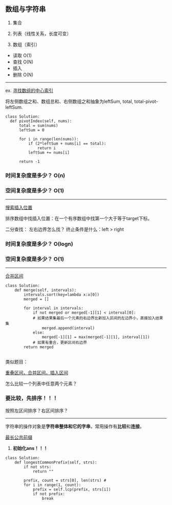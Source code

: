 ## 数组与字符串

1. 集合

2. 列表（线性关系，长度可变）

3. 数组（索引）

- 读取 O(1)
- 查找 O(N)
- 插入 
- 删除 O(N)

---

ex. [寻找数组的中心索引](https://leetcode-cn.com/problems/find-pivot-index/)

将左侧数组之和、数组总和、右侧数组之和抽象为leftSum, total, total-pivot-leftSum. 

```
class Solution:
  def pivotIndex(self, nums):
      total = sum(nums)
      leftSum = 0
      
      for i in range(len(nums)):
          if (2*leftSum + nums[i] == total):
              return i
          leftSum += nums[i]
      
      return -1
```

### 时间复杂度是多少？ O(n)

### 空间复杂度是多少？ O(1) 

---

[搜索插入位置](https://leetcode-cn.com/problems/search-insert-position/)

排序数组中找插入位置：在一个有序数组中找第一个大于等于target下标。 

二分查找：
左右边界怎么找？
终止条件是什么：left > right 

### 时间复杂度是多少？ O(logn)
### 空间复杂度是多少？ O(1)

---

[合并区间](https://leetcode-cn.com/problems/merge-intervals/)

```
class Solution:
    def merge(self, intervals):
        intervals.sort(key=lambda x:x[0])
        merged = []
        
        for interval in intervals:
            if not merged or merged[-1][1] < interval[0]:
            # 如果结果集最后一个元素的右边界比新加入区间的左边界小，直接加入结果集
                merged.append(interval)
            else:
                merged[-1][1] = max(merged[-1][1], interval[1])
            # 如果有重合，更新区间右边界
        return merged
        
```

类似题目：

[重叠区间，合并区间，插入区间](https://mp.weixin.qq.com/s/ioUlNa4ZToCrun3qb4y4Ow)


怎么比较一个列表中任意两个元素？

### 要比较，先排序！！！

按照左区间排序？右区间排序？

---

字符串的操作对象是**字符串整体和它的字串**，常用操作有**比较**和**连接**。 

[最长公共前缀](https://leetcode-cn.com/problems/longest-common-prefix/)

1. **初始化ans！！！**

```
class Solution:
    def longestCommonPrefix(self, strs):
        if not strs:
            return ""
            
        prefix, count = strs[0], len(strs) # 
        for i in range(1, count):
            prefix = self.lcp(prefix, strs[i])
            if not prefix:
                break
```







